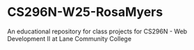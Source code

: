 # CS296N-W25-RosaMyers
An educational repository for class projects for CS296N - Web Development II at Lane Community College
